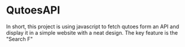# QutoesAPI
In short, this project is using javascript  to fetch qutoes form an API and display it in a simple website with a neat design. The key feature is the "Search F"
